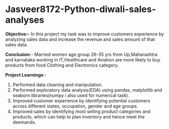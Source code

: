 # Jasveer8172-Python-diwali-sales-analyses

**Objective:-** In this project my task was to improve customers experience by analyzing sales data and increase the revenue and sales amount of that sales data.

**Conclusion**:- Married women age group 26-35 yrs from Up,Maharashtra and karnataka working in IT,Healthcare and Aviation are more likely to buy products from food
                 Clothing and Electronics category.

**Project Learnings**:-
1. Performed data cleaning and manipulation.
2. Performed exploratory data analysis(EDA) using pandas, matplotlib and seaborn libraries(numpy i also used for numerical task).
3. Improved customer experience by identifying potential customers across different states, occupation, gender and age groups.
4. Improved sales by identifying most selling product categories and products, which can help to plan inventory and hence meet the deemands.
